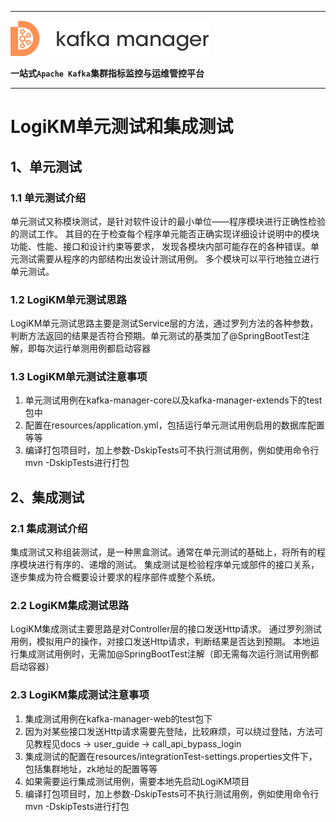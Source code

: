 
---

![kafka-manager-logo](../assets/images/common/logo_name.png)

**一站式`Apache Kafka`集群指标监控与运维管控平台**

--- 


# LogiKM单元测试和集成测试

## 1、单元测试
### 1.1 单元测试介绍
单元测试又称模块测试，是针对软件设计的最小单位——程序模块进行正确性检验的测试工作。
其目的在于检查每个程序单元能否正确实现详细设计说明中的模块功能、性能、接口和设计约束等要求，
发现各模块内部可能存在的各种错误。单元测试需要从程序的内部结构出发设计测试用例。
多个模块可以平行地独立进行单元测试。

### 1.2 LogiKM单元测试思路
LogiKM单元测试思路主要是测试Service层的方法，通过罗列方法的各种参数，
判断方法返回的结果是否符合预期。单元测试的基类加了@SpringBootTest注解，即每次运行单测用例都启动容器

### 1.3 LogiKM单元测试注意事项
1. 单元测试用例在kafka-manager-core以及kafka-manager-extends下的test包中
2. 配置在resources/application.yml，包括运行单元测试用例启用的数据库配置等等
3. 编译打包项目时，加上参数-DskipTests可不执行测试用例，例如使用命令行mvn -DskipTests进行打包




## 2、集成测试
### 2.1 集成测试介绍
集成测试又称组装测试，是一种黑盒测试。通常在单元测试的基础上，将所有的程序模块进行有序的、递增的测试。
集成测试是检验程序单元或部件的接口关系，逐步集成为符合概要设计要求的程序部件或整个系统。

### 2.2 LogiKM集成测试思路
LogiKM集成测试主要思路是对Controller层的接口发送Http请求。
通过罗列测试用例，模拟用户的操作，对接口发送Http请求，判断结果是否达到预期。
本地运行集成测试用例时，无需加@SpringBootTest注解（即无需每次运行测试用例都启动容器）

### 2.3 LogiKM集成测试注意事项
1. 集成测试用例在kafka-manager-web的test包下 
2. 因为对某些接口发送Http请求需要先登陆，比较麻烦，可以绕过登陆，方法可见教程见docs -> user_guide -> call_api_bypass_login
3. 集成测试的配置在resources/integrationTest-settings.properties文件下，包括集群地址，zk地址的配置等等
4. 如果需要运行集成测试用例，需要本地先启动LogiKM项目
5. 编译打包项目时，加上参数-DskipTests可不执行测试用例，例如使用命令行mvn -DskipTests进行打包